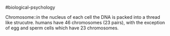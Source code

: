 #biological-psychology 

Chromosome::in the nucleus of each cell the DNA is packed into a thread like strucutre. humans have 46 chromosomes (23 pairs), with the exception of egg and sperm cells which have 23 chromosomes.
<!--SR:!2023-12-21,3,250-->